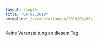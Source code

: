 ```yaml
---
layout: single
title: "06.02.2019"
permalink: /veranstaltungen/2019/02/06/
---
```


Keine Veranstaltung an diesem Tag.
